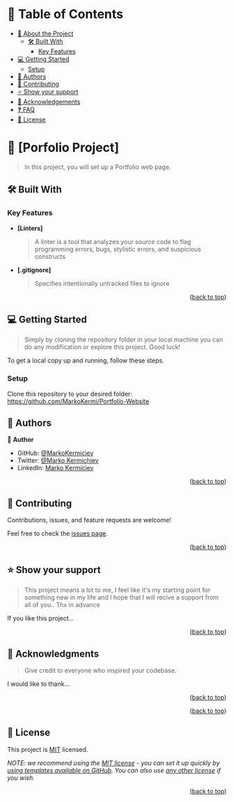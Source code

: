 <a name="readme-top"></a>

<!-- TABLE OF CONTENTS -->

# 📗 Table of Contents

- [📖 About the Project](#about-project)
  - [🛠 Built With](#built-with)
    - [Key Features](#key-features)
- [💻 Getting Started](#getting-started)
  - [Setup](#setup)
- [👥 Authors](#authors)
- [🤝 Contributing](#contributing)
- [⭐️ Show your support](#support)
- [🙏 Acknowledgements](#acknowledgements)
- [❓ FAQ](#faq)
- [📝 License](#license)

<!-- PROJECT DESCRIPTION -->

# 📖 [Porfolio Project] <a name="about-project"></a>

> In this project, you will set up a Portfolio web page.

## 🛠 Built With <a name="HTML_and_CSS"></a>

<!-- Features -->

### Key Features <a name="using_Figma_Template"></a>

- **[Linters]**
  > A linter is a tool that analyzes your source code to flag programming errors, bugs, stylistic errors, and suspicious constructs
- **[.gitignore]**
  > Specifies intentionally untracked files to ignore

<p align="right">(<a href="#readme-top">back to top</a>)</p>

<!-- GETTING STARTED -->

## 💻 Getting Started <a name="getting-started"></a>

> Simply by cloning the repository folder in your local machine you can do any modification or explore this project. Good luck!

To get a local copy up and running, follow these steps.

### Setup

Clone this repository to your desired folder:
https://github.com/MarkoKermi/Portfolio-Website

<!--
Example commands:

```sh
  cd my-folder
  git clone git@github.com:myaccount/my-project.git
```
--->
<!-- AUTHORS -->

## 👥 Authors <a name="author"></a>

👤 **Author**

- GitHub: [@MarkoKermiciev](https://github.com/alieftekhar33)
- Twitter: [@Marko Kermichiev](https://twitter.com/Alieftekhar23)
- LinkedIn: [Marko Kermiciev](https://www.linkedin.com/in/sonil-hassan-eftekhar-951411257/)

<p align="right">(<a href="#readme-top">back to top</a>)</p>

<!-- CONTRIBUTING -->

## 🤝 Contributing <a name="contributing"></a>

Contributions, issues, and feature requests are welcome!

Feel free to check the [issues page](../../issues/).

<p align="right">(<a href="#readme-top">back to top</a>)</p>

<!-- SUPPORT -->

## ⭐️ Show your support <a name="support"></a>

> This project means a lot to me, I feel like it's my starting point for something new in my life and I hope that I will recive a support from all of you.. Thx in advance

If you like this project...

<p align="right">(<a href="#readme-top">back to top</a>)</p>

<!-- ACKNOWLEDGEMENTS -->

## 🙏 Acknowledgments <a name="acknowledgements"></a>

> Give credit to everyone who inspired your codebase.

I would like to thank...

<p align="right">(<a href="#readme-top">back to top</a>)</p>

<p align="right">(<a href="#readme-top">back to top</a>)</p>

<!-- LICENSE -->

## 📝 License <a name="license"></a>

This project is [MIT](./LICENSE) licensed.

_NOTE: we recommend using the [MIT license](https://choosealicense.com/licenses/mit/) - you can set it up quickly by [using templates available on GitHub](https://docs.github.com/en/communities/setting-up-your-project-for-healthy-contributions/adding-a-license-to-a-repository). You can also use [any other license](https://choosealicense.com/licenses/) if you wish._

<p align="right">(<a href="#readme-top">back to top</a>)</p>
